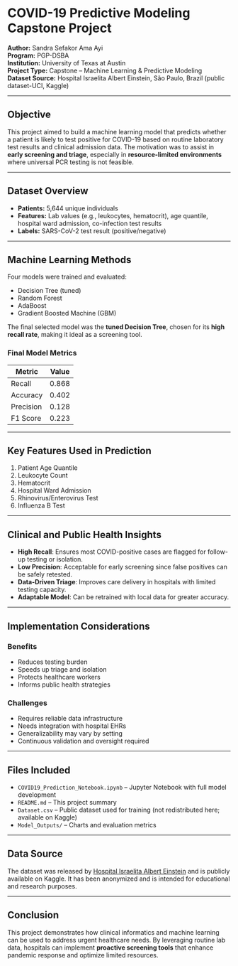 # COVID-19 Predictive Modeling Capstone Project

**Author:** Sandra Sefakor Ama Ayi  
**Program:** PGP-DSBA  
**Institution:** University of Texas at Austin  
**Project Type:** Capstone – Machine Learning & Predictive Modeling  
**Dataset Source:** Hospital Israelita Albert Einstein, São Paulo, Brazil (public dataset-UCI, Kaggle)

---

## Objective

This project aimed to build a machine learning model that predicts whether a patient is likely to test positive for COVID-19 based on routine laboratory test results and clinical admission data. The motivation was to assist in **early screening and triage**, especially in **resource-limited environments** where universal PCR testing is not feasible.

---

## Dataset Overview

- **Patients:** 5,644 unique individuals
- **Features:** Lab values (e.g., leukocytes, hematocrit), age quantile, hospital ward admission, co-infection test results
- **Labels:** SARS-CoV-2 test result (positive/negative)

---

## Machine Learning Methods

Four models were trained and evaluated:

- Decision Tree (tuned)
- Random Forest
- AdaBoost
- Gradient Boosted Machine (GBM)

The final selected model was the **tuned Decision Tree**, chosen for its **high recall rate**, making it ideal as a screening tool.

### Final Model Metrics

| Metric      | Value   |
|-------------|---------|
| Recall      | 0.868   |
| Accuracy    | 0.402   |
| Precision   | 0.128   |
| F1 Score    | 0.223   |

---

## Key Features Used in Prediction

1. Patient Age Quantile  
2. Leukocyte Count  
3. Hematocrit  
4. Hospital Ward Admission  
5. Rhinovirus/Enterovirus Test  
6. Influenza B Test  

---

## Clinical and Public Health Insights

- **High Recall**: Ensures most COVID-positive cases are flagged for follow-up testing or isolation.
- **Low Precision**: Acceptable for early screening since false positives can be safely retested.
- **Data-Driven Triage**: Improves care delivery in hospitals with limited testing capacity.
- **Adaptable Model**: Can be retrained with local data for greater accuracy.

---

## Implementation Considerations

### Benefits
- Reduces testing burden  
- Speeds up triage and isolation  
- Protects healthcare workers  
- Informs public health strategies  

### Challenges
- Requires reliable data infrastructure  
- Needs integration with hospital EHRs  
- Generalizability may vary by setting  
- Continuous validation and oversight required

---

## Files Included

- `COVID19_Prediction_Notebook.ipynb` – Jupyter Notebook with full model development
- `README.md` – This project summary
- `Dataset.csv` – Public dataset used for training (not redistributed here; available on Kaggle)
- `Model_Outputs/` – Charts and evaluation metrics

---

## Data Source

The dataset was released by [Hospital Israelita Albert Einstein](https://www.kaggle.com/datasets/einsteindata4u/covid19) and is publicly available on Kaggle. It has been anonymized and is intended for educational and research purposes.

---

## Conclusion

This project demonstrates how clinical informatics and machine learning can be used to address urgent healthcare needs. By leveraging routine lab data, hospitals can implement **proactive screening tools** that enhance pandemic response and optimize limited resources.


